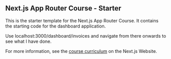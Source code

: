 ## Next.js App Router Course - Starter

This is the starter template for the Next.js App Router Course. It contains the starting code for the dashboard application.

Use localhost:3000/dashboard/invoices and navigate from there onwards to see what I have done.

For more information, see the [course curriculum](https://nextjs.org/learn) on the Next.js Website.
